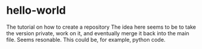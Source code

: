 # hello-world
The tutorial on how to create a repository
The idea here seems to be to take the version private, work on it, and eventually merge it back into the main file.
Seems resonable.  This could be, for example, python code.
